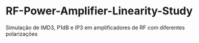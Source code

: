 # RF-Power-Amplifier-Linearity-Study
Simulação de IMD3, P1dB e IP3 em amplificadores de RF com diferentes polarizações
